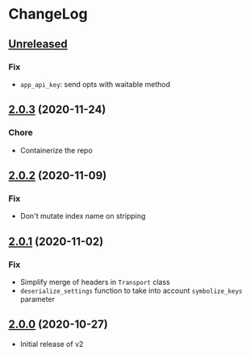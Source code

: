 # ChangeLog

## [Unreleased](https://github.com/algolia/algoliasearch-client-ruby/compare/2.0.3...master)

### Fix
- `app_api_key`: send opts with waitable method

## [2.0.3](https://github.com/algolia/algoliasearch-client-ruby/compare/2.0.2...2.0.3) (2020-11-24)

### Chore
- Containerize the repo

## [2.0.2](https://github.com/algolia/algoliasearch-client-ruby/compare/2.0.1...2.0.2) (2020-11-09)

### Fix
- Don't mutate index name on stripping

## [2.0.1](https://github.com/algolia/algoliasearch-client-ruby/compare/2.0.0...2.0.1) (2020-11-02)

### Fix
- Simplify merge of headers in `Transport` class
- `deserialize_settings` function to take into account `symbolize_keys` parameter

## [2.0.0](https://github.com/algolia/algoliasearch-client-ruby/releases/tag/2.0.0) (2020-10-27)

* Initial release of v2
